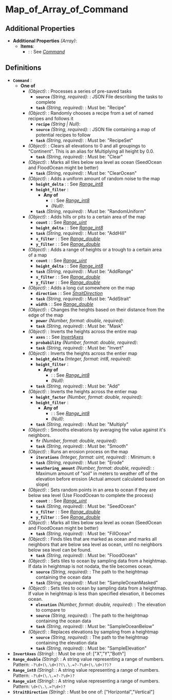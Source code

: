 # Map_of_Array_of_Command

## Additional Properties

* **Additional Properties** *(Array)*: 
  * **Items**:
    * : : See *[Command](#definitions/Command)*
## Definitions
  * <a id="definitions/Command"></a>**`Command`** : 
    * **One of**
      * *(Object)*: : Processes a series of pre-saved tasks
        * **`source`** *(String, required)*: : JSON File describing the tasks to complete
        * **`task`** *(String, required)*: : Must be: "Recipe"
      * *(Object)*: : Randomly chooses a recipe from a set of named recipes and follows it
        * **`recipe`** *(String | Null)*: 
        * **`source`** *(String, required)*: : JSON file containing a map of potential recipes to follow
        * **`task`** *(String, required)*: : Must be: "RecipeSet"
      * *(Object)*: : Clears all elevations to 0 and all groupings to "Continent". This is an alias for Multiplying all height by 0.0.
        * **`task`** *(String, required)*: : Must be: "Clear"
      * *(Object)*: : Marks all tiles below sea level as ocean (SeedOcean and FloodOcean might be better)
        * **`task`** *(String, required)*: : Must be: "ClearOcean"
      * *(Object)*: : Adds a uniform amount of random noise to the map
        * **`height_delta`** : : See *[Range_int8](#definitions/Range_int8)*
        * **`height_filter`** : 
          * **Any of**
            * : : See *[Range_int8](#definitions/Range_int8)*
            * *(Null)*: 
        * **`task`** *(String, required)*: : Must be: "RandomUniform"
      * *(Object)*: : Adds hills or pits to a certain area of the map
        * **`count`** : : See *[Range_uint](#definitions/Range_uint)*
        * **`height_delta`** : : See *[Range_int8](#definitions/Range_int8)*
        * **`task`** *(String, required)*: : Must be: "AddHill"
        * **`x_filter`** : : See *[Range_double](#definitions/Range_double)*
        * **`y_filter`** : : See *[Range_double](#definitions/Range_double)*
      * *(Object)*: : Adds a range of heights or a trough to a certain area of a map
        * **`count`** : : See *[Range_uint](#definitions/Range_uint)*
        * **`height_delta`** : : See *[Range_int8](#definitions/Range_int8)*
        * **`task`** *(String, required)*: : Must be: "AddRange"
        * **`x_filter`** : : See *[Range_double](#definitions/Range_double)*
        * **`y_filter`** : : See *[Range_double](#definitions/Range_double)*
      * *(Object)*: : Adds a long cut somewhere on the map
        * **`direction`** : : See *[StraitDirection](#definitions/StraitDirection)*
        * **`task`** *(String, required)*: : Must be: "AddStrait"
        * **`width`** : : See *[Range_double](#definitions/Range_double)*
      * *(Object)*: : Changes the heights based on their distance from the edge of the map
        * **`power`** *(Number, format: double, required)*: 
        * **`task`** *(String, required)*: : Must be: "Mask"
      * *(Object)*: : Inverts the heights across the entire map
        * **`axes`** : : See *[InvertAxes](#definitions/InvertAxes)*
        * **`probability`** *(Number, format: double, required)*: 
        * **`task`** *(String, required)*: : Must be: "Invert"
      * *(Object)*: : Inverts the heights across the entier map
        * **`height_delta`** *(Integer, format: int8, required)*: 
        * **`height_filter`** : 
          * **Any of**
            * : : See *[Range_int8](#definitions/Range_int8)*
            * *(Null)*: 
        * **`task`** *(String, required)*: : Must be: "Add"
      * *(Object)*: : Inverts the heights across the entier map
        * **`height_factor`** *(Number, format: double, required)*: 
        * **`height_filter`** : 
          * **Any of**
            * : : See *[Range_int8](#definitions/Range_int8)*
            * *(Null)*: 
        * **`task`** *(String, required)*: : Must be: "Multiply"
      * *(Object)*: : Smooths elevations by averaging the value against it's neighbors.
        * **`fr`** *(Number, format: double, required)*: 
        * **`task`** *(String, required)*: : Must be: "Smooth"
      * *(Object)*: : Runs an erosion process on the map
        * **`iterations`** *(Integer, format: uint, required)*: : Minimum: `0`
        * **`task`** *(String, required)*: : Must be: "Erode"
        * **`weathering_amount`** *(Number, format: double, required)*: : Maximum amount of "soil" in meters to weather off of the elevation before erosion (Actual amount calculated based on slope)
      * *(Object)*: : Sets random points in an area to ocean if they are below sea level (Use FloodOcean to complete the process)
        * **`count`** : : See *[Range_uint](#definitions/Range_uint)*
        * **`task`** *(String, required)*: : Must be: "SeedOcean"
        * **`x_filter`** : : See *[Range_double](#definitions/Range_double)*
        * **`y_filter`** : : See *[Range_double](#definitions/Range_double)*
      * *(Object)*: : Marks all tiles below sea level as ocean (SeedOcean and FloodOcean might be better)
        * **`task`** *(String, required)*: : Must be: "FillOcean"
      * *(Object)*: : Finds tiles that are marked as ocean and marks all neighbors that are below sea level as ocean, until no neighbors below sea level can be found.
        * **`task`** *(String, required)*: : Must be: "FloodOcean"
      * *(Object)*: : Sets tiles to ocean by sampling data from a heightmap. If data in heightmap is not nodata, the tile becomes ocean.
        * **`source`** *(String, required)*: : The path to the heightmap containing the ocean data
        * **`task`** *(String, required)*: : Must be: "SampleOceanMasked"
      * *(Object)*: : Sets tiles to ocean by sampling data from a heightmap. If value in heightmap is less than specified elevation, it becomes ocean.
        * **`elevation`** *(Number, format: double, required)*: : The elevation to compare to
        * **`source`** *(String, required)*: : The path to the heightmap containing the ocean data
        * **`task`** *(String, required)*: : Must be: "SampleOceanBelow"
      * *(Object)*: : Replaces elevations by sampling from a heightmap
        * **`source`** *(String, required)*: : The path to the heightmap containing the elevation data
        * **`task`** *(String, required)*: : Must be: "SampleElevation"
  * <a id="definitions/InvertAxes"></a>**`InvertAxes`** *(String)*: : Must be one of: ["X","Y","Both"]
  * <a id="definitions/Range_double"></a>**`Range_double`** *(String)*: : A string value representing a range of numbers. Pattern: `-?\d+(\.\d+)?(\.\.=?-?\d+(\.\d+)?)?`
  * <a id="definitions/Range_int8"></a>**`Range_int8`** *(String)*: : A string value representing a range of numbers. Pattern: `-?\d+(\.\.=?-?\d+)?`
  * <a id="definitions/Range_uint"></a>**`Range_uint`** *(String)*: : A string value representing a range of numbers. Pattern: `\d+(\.\.=?\d+)?`
  * <a id="definitions/StraitDirection"></a>**`StraitDirection`** *(String)*: : Must be one of: ["Horizontal","Vertical"]

